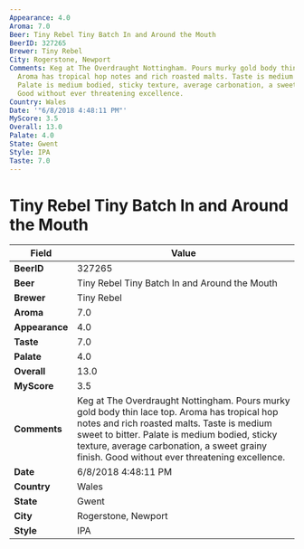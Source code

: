```yaml
---
Appearance: 4.0
Aroma: 7.0
Beer: Tiny Rebel Tiny Batch In and Around the Mouth
BeerID: 327265
Brewer: Tiny Rebel
City: Rogerstone, Newport
Comments: Keg at The Overdraught Nottingham. Pours murky gold body thin lace top.
  Aroma has tropical hop notes and rich roasted malts. Taste is medium sweet to bitter.
  Palate is medium bodied, sticky texture, average carbonation, a sweet grainy finish.
  Good without ever threatening excellence.
Country: Wales
Date: '"6/8/2018 4:48:11 PM"'
MyScore: 3.5
Overall: 13.0
Palate: 4.0
State: Gwent
Style: IPA
Taste: 7.0
---
```


# Tiny Rebel Tiny Batch In and Around the Mouth

| Field         | Value |
|---------------|-------|
| **BeerID** | 327265 |
| **Beer** | Tiny Rebel Tiny Batch In and Around the Mouth |
| **Brewer** | Tiny Rebel |
| **Aroma** | 7.0 |
| **Appearance** | 4.0 |
| **Taste** | 7.0 |
| **Palate** | 4.0 |
| **Overall** | 13.0 |
| **MyScore** | 3.5 |
| **Comments** | Keg at The Overdraught Nottingham. Pours murky gold body thin lace top. Aroma has tropical hop notes and rich roasted malts. Taste is medium sweet to bitter. Palate is medium bodied, sticky texture, average carbonation, a sweet grainy finish. Good without ever threatening excellence. |
| **Date** | 6/8/2018 4:48:11 PM |
| **Country** | Wales |
| **State** | Gwent |
| **City** | Rogerstone, Newport |
| **Style** | IPA |
